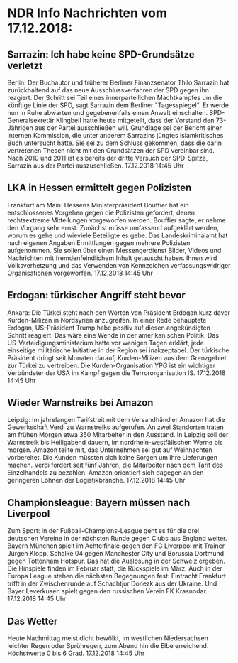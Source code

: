 # NDR Info Nachrichten vom 17.12.2018:


## Sarrazin: Ich habe keine SPD-Grundsätze verletzt
Berlin: Der Buchautor und früherer Berliner Finanzsenator Thilo Sarrazin hat zurückhaltend auf das neue Ausschlussverfahren der SPD gegen ihn reagiert. Der Schritt sei Teil eines innerparteilichen Machtkampfes um die künftige Linie der SPD, sagt Sarrazin dem Berliner "Tagesspiegel". Er werde nun in Ruhe abwarten und gegebenenfalls einen Anwalt einschalten. SPD-Generalsekretär Klingbeil hatte heute mitgeteilt, dass der Vorstand den 73-Jährigen aus der Partei ausschließen will. Grundlage sei der Bericht einer internen Kommission, die unter anderem Sarrazins jüngtes islamkritisches Buch untersucht hatte. Sie sei zu dem Schluss gekommen, dass die darin vertretenen Thesen nicht mit den Grundsätzen der SPD vereinbar sind. Nach 2010 und 2011 ist es bereits der dritte Versuch der SPD-Spitze, Sarrazin aus der Partei auszuschließen. 17.12.2018 14:45 Uhr 

## LKA in Hessen ermittelt gegen Polizisten
Frankfurt am Main: Hessens Ministerpräsident Bouffier hat ein entschlossenes Vorgehen gegen die Polizisten gefordert, denen rechtsextreme Mitteilungen vorgeworfen werden. Bouffier sagte, er nehme den Vorgang sehr ernst. Zunächst müsse umfassend aufgeklärt werden, worum es gehe und wieviele Beteiligte es gebe. Das Landeskriminalamt hat nach eigenen Angaben Ermittlungen gegen mehrere Polizisten aufgenommen. Sie sollen über einen Messengerdienst Bilder, Videos und Nachrichten mit fremdenfeindlichem Inhalt getauscht haben. Ihnen wird Volksverhetzung und das Verwenden von Kennzeichen verfassungswidriger Organisationen vorgeworfen. 17.12.2018 14:45 Uhr 

## Erdogan: türkischer Angriff steht bevor
Ankara:	Die Türkei steht nach den Worten von Präsident Erdogan kurz davor Kurden-Milizen in Nordsyrien anzugreifen. In einer Rede behauptete Erdogan, US-Präsident Trump habe positiv auf diesen angekündigten Schritt reagiert. Das wäre eine Wende in der amerikanischen Politik. Das US-Verteidigungsministerium hatte vor wenigen Tagen erklärt, jede einseitige militärische Initiative in der Region sei inakzeptabel. Der türkische Präsident dringt seit Monaten darauf, Kurden-Milizen aus dem Grenzgebiet zur Türkei zu vertreiben. Die Kurden-Organisation YPG ist ein wichtiger Verbündeter der USA im Kampf gegen die Terrororganisation IS. 17.12.2018 14:45 Uhr 

## Wieder Warnstreiks bei Amazon
Leipzig:	Im jahrelangen Tarifstreit mit dem Versandhändler Amazon hat die Gewerkschaft Verdi zu Warnstreiks aufgerufen. An zwei Standorten traten am frühen Morgen etwa 350 Mitarbeiter in den Ausstand. In Leipzig soll der Warnstreik bis Heiligabend dauern, im nordrhein-westfälischen Werne bis morgen. Amazon teilte mit, das Unternehmen sei gut auf Weihnachten vorbereitet. Die Kunden müssten sich keine Sorgen um ihre Lieferungen machen. Verdi fordert seit fünf Jahren, die Mitarbeiter nach dem Tarif des Einzelhandels zu bezahlen. Amazon orientiert sich dagegen an den geringeren Löhnen der Logistikbranche. 17.12.2018 14:45 Uhr 

## Championsleague: Bayern müssen nach Liverpool
Zum Sport: In der Fußball-Champions-League geht es für die drei deutschen Vereine in der nächsten Runde gegen Clubs aus England weiter. Bayern München spielt im Achtelfinale gegen den FC Liverpool mit Trainer Jürgen Klopp, Schalke 04 gegen Manchester City und Borussia Dortmund gegen Tottenham Hotspur. Das hat die Auslosung in der Schweiz ergeben. Die Hinspiele finden im Februar statt, die Rückspiele im März. Auch in der Europa League stehen die nächsten Begegnungen fest: Eintracht Frankfurt trifft in der Zwischenrunde auf Schachtjor Donezk aus der Ukraine. Und Bayer Leverkusen spielt gegen den russischen Verein FK Krasnodar. 17.12.2018 14:45 Uhr 

## Das Wetter
Heute Nachmittag meist dicht bewölkt, im westlichen Niedersachsen leichter Regen oder Sprühregen, zum Abend hin die Elbe erreichend. Höchstwerte 0 bis 6 Grad. 17.12.2018 14:45 Uhr 
